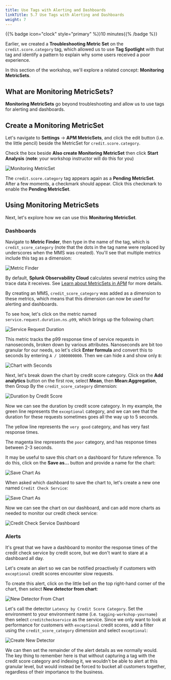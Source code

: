 ```yaml
---
title: Use Tags with Alerting and Dashboards
linkTitle: 5.7 Use Tags with Alerting and Dashboards
weight: 7
---
```


{{% badge icon="clock" style="primary" %}}10 minutes{{% /badge %}}

Earlier, we created a **Troubleshooting Metric Set** on the `credit.score.category` tag, which allowed us to use **Tag Spotlight** with that tag and identify a pattern to explain why some users received a poor experience.

In this section of the workshop, we'll explore a related concept:  **Monitoring MetricSets**.

## What are Monitoring MetricSets?

**Monitoring MetricSets** go beyond troubleshooting and allow us to use tags for alerting and dashboards.

## Create a Monitoring MetricSet

Let's navigate to **Settings** -> **APM MetricSets**, and click the edit button (i.e. the little pencil) beside the MetricSet for `credit.score.category`.

Check the box beside **Also create Monitoring MetricSet** then click **Start Analysis** (**note**: your workshop instructor will do this for you)

![Monitoring MetricSet](../images/monitoring_metricset.png)

The `credit.score.category` tag appears again as a **Pending MetricSet**. After a few moments, a checkmark should appear.  Click this checkmark to enable the **Pending MetricSet**.

## Using Monitoring MetricSets

Next, let's explore how we can use this **Monitoring MetricSet**.

### Dashboards

Navigate to **Metric Finder**, then type in the name of the tag, which is `credit_score_category` (note that the dots in the tag name were replaced by underscores when the MMS was created).  You'll see that multiple metrics include this tag as a dimension:

![Metric Finder](../images/metric_finder.png)

By default, **Splunk Observability Cloud** calculates several metrics using the trace data it receives.  See [Learn about MetricSets in APM](https://docs.splunk.com/observability/en/apm/span-tags/metricsets.html) for more details.

By creating an MMS, `credit_score_category` was added as a dimension to these metrics, which means that this dimension can now be used for alerting and dashboards.

To see how, let's click on the metric named `service.request.duration.ns.p99`, which brings up the following chart:

![Service Request Duration](../images/service_request_duration_chart.png)

This metric tracks the p99 response time of service requests in nanoseconds, broken down by various attributes. Nanoseconds are bit too granular for our needs, so let's click **Enter formula** and convert this to seconds by entering `A / 1000000000`.  Then we can hide `A` and show only `B`:

![Chart with Seconds](../images/chart_with_seconds.png)

Next, let's break down the chart by credit score category. Click on the **Add analytics** button on the first row, select **Mean**, then **Mean:Aggregation**, then Group By the `credit_score_category` dimension:

![Duration by Credit Score](../images/duration_by_credit_score.png)

Now we can see the duration by credit score category. In my example, the green line represents the `exceptional` category, and we can see that the duration for these requests sometimes goes all the way up to 5 seconds.

The yellow line represents the `very good` category, and has very fast response times.

The magenta line represents the `poor` category, and has response times between 2-3 seconds.

It may be useful to save this chart on a dashboard for future reference. To do this, click on the **Save as...** button and provide a name for the chart:

![Save Chart As](../images/save_chart_as.png)

When asked which dashboard to save the chart to, let's create a new one named `Credit Check Service`:

![Save Chart As](../images/create_dashboard.png)

Now we can see the chart on our dashboard, and can add more charts as needed to monitor our credit check service:

![Credit Check Service Dashboard](../images/credit_check_service_dashboard.png)

### Alerts

It's great that we have a dashboard to monitor the response times of the credit check service by credit score, but we don't want to stare at a dashboard all day.

Let's create an alert so we can be notified proactively if customers with `exceptional` credit scores encounter slow requests.

To create this alert, click on the little bell on the top right-hand corner of the chart, then select **New detector from chart**:

![New Detector From Chart](../images/new_detector_from_chart.png)

Let's call the detector `Latency by Credit Score Category`.  Set the environment to your environment name (i.e. `tagging-workshop-yourname`) then select `creditcheckservice` as the service. Since we only want to look at performance for customers with `exceptional` credit scores, add a filter using the `credit_score_category` dimension and select `exceptional`:

![Create New Detector](../images/create_new_detector.png)

We can then set the remainder of the alert details as we normally would. The key thing to remember here is that without capturing a tag with the credit score category and indexing it, we wouldn't be able to alert at this granular level, but would instead be forced to bucket all customers together, regardless of their importance to the business.
